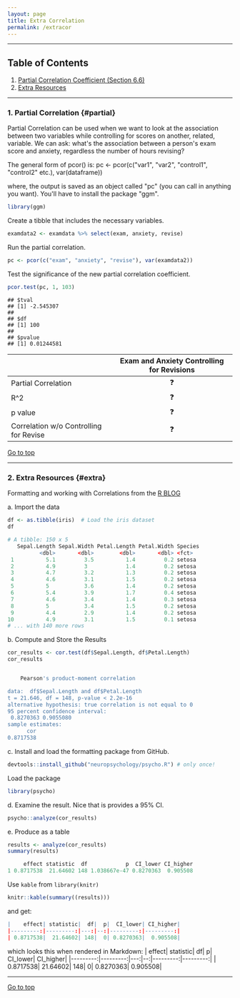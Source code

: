 ```yaml
---
layout: page
title: Extra Correlation
permalink: /extracor
---
```



*****

## Table of Contents

1. [Partial Correlation Coefficient (Section 6.6)](#partial)
2. [Extra Resources](#extra)

*****

### 1. Partial Correlation {#partial}

Partial Correlation can be used when we want to look at the association between two variables while controlling for scores on another, related, variable.  We can ask: what's the association between a person's exam score and anxiety, regardless the number of hours revising?

The general form of pcor() is:
pc <- pcor(c("var1", "var2", "control1", "control2" etc.), var(dataframe)) 

where, the output is saved as an object called "pc" (you can call in anything you want).  You'll have to install the package "ggm".


```r
library(ggm)
```

Create a tibble that includes the necessary variables.

```r
examdata2 <- examdata %>% select(exam, anxiety, revise)
```

Run the partial correlation.

```r
pc <- pcor(c("exam", "anxiety", "revise"), var(examdata2))
```

Test the significance of the new partial correlation coefficient.

```r
pcor.test(pc, 1, 103)
```

```
## $tval
## [1] -2.545307
## 
## $df
## [1] 100
## 
## $pvalue
## [1] 0.01244581
```

|  	|  Exam and Anxiety Controlling for Revisions 	| 
|---	|:-:	|
|  Partial Correlation 	|  &#x2753; 	| 
|  R^2 	|   &#x2753;	|  
| p value |   &#x2753;	| 
|  Correlation w/o Controlling for Revise 	|  &#x2753; 	|  

<a href="#">Go to top</a>

*****

### 2. Extra Resources {#extra}

Formatting and working with Correlations from the [R BLOG](https://www.r-bloggers.com/formatted-correlation-with-effect-size/) 

a. Import the data 
```r
df <- as.tibble(iris)  # Load the iris dataset
df

# A tibble: 150 x 5
   Sepal.Length Sepal.Width Petal.Length Petal.Width Species
          <dbl>       <dbl>        <dbl>       <dbl> <fct>  
 1          5.1         3.5          1.4         0.2 setosa 
 2          4.9         3            1.4         0.2 setosa 
 3          4.7         3.2          1.3         0.2 setosa 
 4          4.6         3.1          1.5         0.2 setosa 
 5          5           3.6          1.4         0.2 setosa 
 6          5.4         3.9          1.7         0.4 setosa 
 7          4.6         3.4          1.4         0.3 setosa 
 8          5           3.4          1.5         0.2 setosa 
 9          4.4         2.9          1.4         0.2 setosa 
10          4.9         3.1          1.5         0.1 setosa 
# ... with 140 more rows
```

b. Compute and Store the Results
```r
cor_results <- cor.test(df$Sepal.Length, df$Petal.Length)
cor_results


	Pearson's product-moment correlation

data:  df$Sepal.Length and df$Petal.Length
t = 21.646, df = 148, p-value < 2.2e-16
alternative hypothesis: true correlation is not equal to 0
95 percent confidence interval:
 0.8270363 0.9055080
sample estimates:
      cor 
0.8717538 

```

c. Install and load the formatting package from GitHub.
```r
devtools::install_github("neuropsychology/psycho.R") # only once!
```
Load the package
```r
library(psycho)  
```

d. Examine the result. Nice that is provides a 95% CI. 
```r
psycho::analyze(cor_results)
```

e. Produce as a table
```r
results <- analyze(cor_results)
summary(results)

     effect statistic  df            p  CI_lower CI_higher
1 0.8717538  21.64602 148 1.038667e-47 0.8270363  0.905508

```

Use `kable` from `library(knitr)`
```r
knitr::kable(summary((results)))
```

and get:
```r
|    effect| statistic|  df|  p|  CI_lower| CI_higher|
|---------:|---------:|---:|--:|---------:|---------:|
| 0.8717538|  21.64602| 148|  0| 0.8270363|  0.905508|
```

which looks this when rendered in Markdown:
|    effect| statistic|  df|  p|  CI_lower| CI_higher|
|---------:|---------:|---:|--:|---------:|---------:|
| 0.8717538|  21.64602| 148|  0| 0.8270363|  0.905508|

******

<a href="#">Go to top</a>